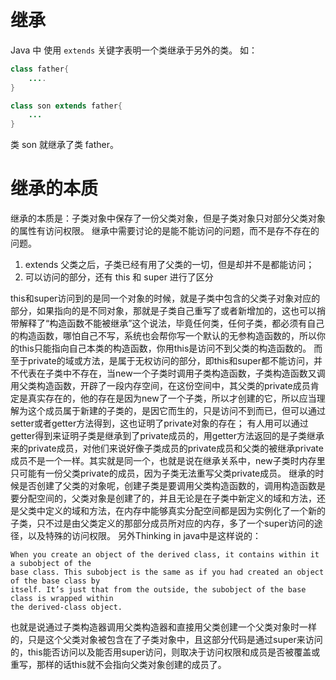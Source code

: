 # 继承
Java 中 使用 `extends` 关键字表明一个类继承于另外的类。
如：
```java
class father{
	....
}

class son extends father{
	...
}
```

类 son 就继承了类 father。

# 继承的本质
继承的本质是：子类对象中保存了一份父类对象，但是子类对象只对部分父类对象的属性有访问权限。
继承中需要讨论的是能不能访问的问题，而不是存不存在的问题。

1. extends 父类之后，子类已经有用了父类的一切，但是却并不是都能访问；
2. 可以访问的部分，还有 this 和 super 进行了区分


this和super访问到的是同一个对象的时候，就是子类中包含的父类子对象对应的部分，如果指向的是不同对象，那就是子类自己重写了或者新增加的，这也可以捎带解释了“构造函数不能被继承”这个说法，毕竟任何类，任何子类，都必须有自己的构造函数，哪怕自己不写，系统也会帮你写一个默认的无参构造函数的，所以你的this只能指向自己本类的构造函数，你用this是访问不到父类的构造函数的。
而至于private的域或方法，是属于无权访问的部分，即this和super都不能访问，并不代表在子类中不存在，当new一个子类时调用子类构造函数，子类构造函数又调用父类构造函数，开辟了一段内存空间，在这份空间中，其父类的private成员肯定是真实存在的，他的存在是因为new了一个子类，所以才创建的它，所以应当理解为这个成员属于新建的子类的，是因它而生的，只是访问不到而已，但可以通过setter或者getter方法得到，这也证明了private对象的存在；
有人用可以通过getter得到来证明子类是继承到了private成员的，用getter方法返回的是子类继承来的private成员，对他们来说好像子类成员的private成员和父类的被继承private成员不是一个一样。其实就是同一个，也就是说在继承关系中，new子类时内存里只可能有一份父类private的成员，因为子类无法重写父类private成员。
继承的时候是否创建了父类的对象呢，创建子类是要调用父类构造函数的，调用构造函数是要分配空间的，父类对象是创建了的，并且无论是在子类中新定义的域和方法，还是父类中定义的域和方法，在内存中能够真实分配空间都是因为实例化了一个新的子类，只不过是由父类定义的那部分成员所对应的内存，多了一个super访问的途径，以及特殊的访问权限。
另外Thinking in java中是这样说的：

```
When you create an object of the derived class, it contains within it a subobject of the 
base class. This subobject is the same as if you had created an object of the base class by 
itself. It’s just that from the outside, the subobject of the base class is wrapped within 
the derived-class object.
```
 
 也就是说通过子类构造器调用父类构造器和直接用父类创建一个父类对象时一样的，只是这个父类对象被包含在了子类对象中，且这部分代码是通过super来访问的，this能否访问以及能否用super访问，则取决于访问权限和成员是否被覆盖或重写，那样的话this就不会指向父类对象创建的成员了。
 